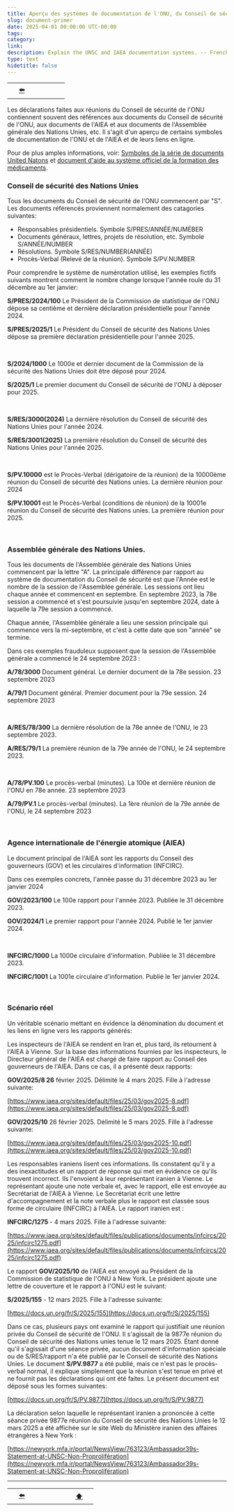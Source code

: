 ```yaml
---
title: Aperçu des systèmes de documentation de l'ONU, du Conseil de sécurité et de l'AIEA
slug: document-primer
date: 2025-04-01 00:00:00 UTC-00:00
tags: 
category: 
link: 
description: Explain the UNSC and IAEA documentation systems. -- French
type: text
hidetitle: false
---
```


<table><tr>
  <th scope="col" style="width: 50px;"><a href="/fr/">⬅️</a></th>
  <th scope="col" style="width: 50px;"><a href=""></a></th> <!-- Blank -->
</tr></table>

Les déclarations faites aux réunions du Conseil de sécurité de l'ONU contiennent souvent des références aux documents du Conseil de sécurité de l'ONU, aux documents de l'AIEA et aux documents de l'Assemblée générale des Nations Unies, etc. Il s'agit d'un aperçu de certains symboles de documentation de l'ONU et de l'AIEA et de leurs liens en ligne.

Pour de plus amples informations, voir: [Symboles de la série de documents United Natons](https://docs.un.org/fr/ST/LIB/SER.B/5/Rev.5) et [document d'aide au système officiel de la formation des médicaments](https://documents.un.org/assets/ods_help__latest.pdf).

### Conseil de sécurité des Nations Unies

Tous les documents du Conseil de sécurité de l'ONU commencent par "S". Les documents référencés proviennent normalement des catagories suivantes:

*    Responsables présidentiels. Symbole S/PRES/ANNÉE/NUMÉBER
*    Documents généraux, lettres, projets de résolution, etc. Symbole S/ANNÉE/NUMBER
*    Résolutions. Symbole S/RES/NUMBER(ANNÉE)
*    Procès-Verbal (Relevé de la réunion). Symbole S/PV.NUMBER

Pour comprendre le système de numérotation utilisé, les exemples fictifs suivants montrent comment le nombre change lorsque l'année roule du 31 décembre au 1er janvier:

**S/PRES/2024/100** Le Président de la Commission de statistique de l'ONU dépose sa centième et dernière déclaration présidentielle pour l'année 2024.

**S/PRES/2025/1** Le Président du Conseil de sécurité des Nations Unies dépose sa première déclaration présidentielle pour l'année 2025.

<br>

**S/2024/1000** Le 1000e et dernier document de la Commission de la sécurité des Nations Unies doit être déposé pour 2024.

**S/2025/1** Le premier document du Conseil de sécurité de l'ONU à déposer pour 2025.

<br>

**S/RES/3000(2024)** La dernière résolution du Conseil de sécurité des Nations Unies pour l'année 2024.

**S/RES/3001(2025)** La première résolution du Conseil de sécurité des Nations Unies pour l'année 2025.

<br>

**S/PV.10000** est le Procès-Verbal (dérigatoire de la réunion) de la 10000ème réunion du Conseil de sécurité des Nations unies. La dernière réunion pour 2024

**S/PV.10001** est le Procès-Verbal (conditions de réunion) de la 10001e réunion du Conseil de sécurité des Nations unies. La première réunion pour 2025.

<br>

### Assemblée générale des Nations Unies.

Tous les documents de l'Assemblée générale des Nations Unies commencent par la lettre "A". La principale différence par rapport au système de documentation du Conseil de sécurité est que l'Année est le nombre de la session de l'Assemblée générale. Les sessions ont lieu chaque année et commencent en septembre. En septembre 2023, la 78e session a commencé et s'est poursuivie jusqu'en septembre 2024, date à laquelle la 79e session a commencé.

Chaque année, l'Assemblée générale a lieu une session principale qui commence vers la mi-septembre, et c'est à cette date que son "année" se termine.

Dans ces exemples frauduleux supposent que la session de l'Assemblée générale a commencé le 24 septembre 2023 :

**A/78/3000** Document général. Le dernier document de la 78e session. 23 septembre 2023

**A/79/1** Document général. Premier document pour la 79e session. 24 septembre 2023

<br>

**A/RES/78/300** La dernière résolution de la 78e année de l'ONU, le 23 septembre 2023.

**A/RES/79/1** La première réunion de la 79e année de l'ONU, le 24 septembre 2023.

<br>

**A/78/PV.100** Le procès-verbal (minutes). La 100e et dernière réunion de l'ONU en 78e année. 23 septembre 2023

**A/79/PV.1** Le procès-verbal (minutes). La 1ère réunion de la 79e année de l'ONU, le 24 septembre 2023

<br>

### Agence internationale de l'énergie atomique (AIEA)

Le document principal de l'AIEA sont les rapports du Conseil des gouverneurs (GOV) et les circulaires d'information (INFCIRC).

Dans ces exemples concrets, l'année passe du 31 décembre 2023 au 1er janvier 2024

**GOV/2023/100** Le 100e rapport pour l'année 2023. Publiée le 31 décembre 2023.

**GOV/2024/1** Le premier rapport pour l'année 2024. Publié le 1er janvier 2024.

<br>

**INFCIRC/1000** La 1000e circulaire d'information. Publiée le 31 décembre 2023.

**INFCIRC/1001** La 1001e circulaire d'information. Publié le 1er janvier 2024.

<br>

### Scénario réel

Un véritable scénario mettant en évidence la dénomination du document et les liens en ligne vers les rapports générés:

Les inspecteurs de l'AIEA se rendent en Iran et, plus tard, ils retournent à l'AIEA à Vienne. Sur la base des informations fournies par les inspecteurs, le Directeur général de l'AIEA est chargé de faire rapport au Conseil des gouverneurs de l'AIEA. Dans ce cas, il a présenté deux rapports:

**GOV/2025/8 26** février 2025. Délimité le 4 mars 2025. Fille à l'adresse suivante:

[https://www.iaea.org/sites/default/files/25/03/gov2025-8.pdf](https://www.iaea.org/sites/default/files/25/03/gov2025-8.pdf)

**GOV/2025/10** 26 février 2025. Délimité le 5 mars 2025. Fille à l'adresse suivante:

[https://www.iaea.org/sites/default/files/25/03/gov2025-10.pdf](https://www.iaea.org/sites/default/files/25/03/gov2025-10.pdf)

Les responsables iraniens lisent ces informations. Ils constatent qu'il y a des inexactitudes et un rapport de réponse qui met en évidence ce qu'ils trouvent incorrect. Ils l'envoient à leur représentant iranien à Vienne. Le représentant ajoute une note verbale et, avec le rapport, elle est envoyée au Secrétariat de l'AIEA à Vienne. Le Secrétariat écrit une lettre d'accompagnement et la note verbale plus le rapport est classée sous forme de circulaire (INFCIRC) à l'AIEA. Le rapport iranien est :

**INFCIRC/1275** - 4 mars 2025. Fille à l'adresse suivante:

[https://www.iaea.org/sites/default/files/publications/documents/infcircs/2025/infcirc1275.pdf](https://www.iaea.org/sites/default/files/publications/documents/infcircs/2025/infcirc1275.pdf)

Le rapport **GOV/2025/10** de l'AIEA est envoyé au Président de la Commission de statistique de l'ONU à New York. Le président ajoute une lettre de couverture et le rapport à l'ONU est le suivant:

**S/2025/155** - 12 mars 2025. Fille à l'adresse suivante:

[https://docs.un.org/fr/S/2025/155](https://docs.un.org/fr/S/2025/155)

Dans ce cas, plusieurs pays ont examiné le rapport qui justifiait une réunion privée du Conseil de sécurité de l'ONU. Il s'agissait de la 9877e réunion du Conseil de sécurité des Nations unies tenue le 12 mars 2025. Étant donné qu'il s'agissait d'une séance privée, aucun document d'information spéciale ou de S/RES/rapport n'a été publié par le Conseil de sécurité des Nations Unies. Le document **S/PV.9877** a été publié, mais ce n'est pas le procès-verbal normal, il explique simplement que la réunion s'est tenue en privé et ne fournit pas les déclarations qui ont été faites. Le présent document est déposé sous les formes suivantes:

[https://docs.un.org/fr/S/PV.9877](https://docs.un.org/fr/S/PV.9877)

La déclaration selon laquelle le représentant iranien a prononcée à cette séance privée 9877e réunion du Conseil de sécurité des Nations Unies le 12 mars 2025 a été affichée sur le site Web du Ministère iranien des affaires étrangères à New York :

[https://newyork.mfa.ir/portal/NewsView/763123/Ambassador39s-Statement-at-UNSC-Non-Proprolifération](https://newyork.mfa.ir/portal/NewsView/763123/Ambassador39s-Statement-at-UNSC-Non-Proprolifération)

<hr>
<table><tr>
  <th scope="col" style="width: 50px;"><a href="/fr/">⬅️</a></th>
  <th scope="col" style="width: 50px;"><a href=""></a></th> <!-- Blank -->
  <th scope="col" style="width: 50px;"><a href="/fr/general/document-primer/">⬆️</a></th>      
</tr></table>
